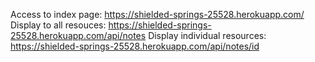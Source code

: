 Access to index page: https://shielded-springs-25528.herokuapp.com/
Display to all resouces: https://shielded-springs-25528.herokuapp.com/api/notes
Display individual resources: https://shielded-springs-25528.herokuapp.com/api/notes/id
